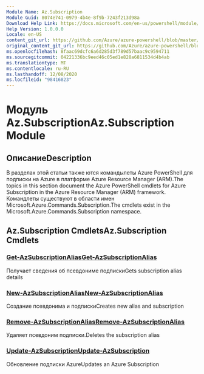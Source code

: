 ```yaml
---
Module Name: Az.Subscription
Module Guid: 8074e741-0979-4b4e-8f9b-7243f213d98a
Download Help Link: https://docs.microsoft.com/en-us/powershell/module/az.subscription
Help Version: 1.0.0.0
Locale: en-US
content_git_url: https://github.com/Azure/azure-powershell/blob/master/src/Subscription/Subscription/help/Az.Subscription.md
original_content_git_url: https://github.com/Azure/azure-powershell/blob/master/src/Subscription/Subscription/help/Az.Subscription.md
ms.openlocfilehash: 8faac69dcfc6a6d285d3f789d57baac9c9594711
ms.sourcegitcommit: 04221336bc9eed46c05ed1e828a6811534d4b4ab
ms.translationtype: MT
ms.contentlocale: ru-RU
ms.lasthandoff: 12/08/2020
ms.locfileid: "98416823"
---
```

# <span data-ttu-id="08bf0-101">Модуль Az.Subscription</span><span class="sxs-lookup"><span data-stu-id="08bf0-101">Az.Subscription Module</span></span>
## <span data-ttu-id="08bf0-102">Описание</span><span class="sxs-lookup"><span data-stu-id="08bf0-102">Description</span></span>
<span data-ttu-id="08bf0-103">В разделах этой статьи также ются командылеты Azure PowerShell для подписки на Azure в платформе Azure Resource Manager (ARM).</span><span class="sxs-lookup"><span data-stu-id="08bf0-103">The topics in this section document the Azure PowerShell cmdlets for Azure Subscription in the Azure Resource Manager (ARM) framework.</span></span> <span data-ttu-id="08bf0-104">Командлеты существуют в области имен Microsoft.Azure.Commands.Subscription.</span><span class="sxs-lookup"><span data-stu-id="08bf0-104">The cmdlets exist in the Microsoft.Azure.Commands.Subscription namespace.</span></span>

## <span data-ttu-id="08bf0-105">Az.Subscription Cmdlets</span><span class="sxs-lookup"><span data-stu-id="08bf0-105">Az.Subscription Cmdlets</span></span>
### [<span data-ttu-id="08bf0-106">Get-AzSubscriptionAlias</span><span class="sxs-lookup"><span data-stu-id="08bf0-106">Get-AzSubscriptionAlias</span></span>](Get-AzSubscriptionAlias.md)
<span data-ttu-id="08bf0-107">Получает сведения об псевдониме подписки</span><span class="sxs-lookup"><span data-stu-id="08bf0-107">Gets subscription alias details</span></span>

### [<span data-ttu-id="08bf0-108">New-AzSubscriptionAlias</span><span class="sxs-lookup"><span data-stu-id="08bf0-108">New-AzSubscriptionAlias</span></span>](New-AzSubscriptionAlias.md)
<span data-ttu-id="08bf0-109">Создание псевдонима и подписки</span><span class="sxs-lookup"><span data-stu-id="08bf0-109">Creates new alias and subscription</span></span>

### [<span data-ttu-id="08bf0-110">Remove-AzSubscriptionAlias</span><span class="sxs-lookup"><span data-stu-id="08bf0-110">Remove-AzSubscriptionAlias</span></span>](Remove-AzSubscriptionAlias.md)
<span data-ttu-id="08bf0-111">Удаляет псевдоним подписки.</span><span class="sxs-lookup"><span data-stu-id="08bf0-111">Deletes the subscription alias</span></span>

### [<span data-ttu-id="08bf0-112">Update-AzSubscription</span><span class="sxs-lookup"><span data-stu-id="08bf0-112">Update-AzSubscription</span></span>](Update-AzSubscription.md)
<span data-ttu-id="08bf0-113">Обновление подписки Azure</span><span class="sxs-lookup"><span data-stu-id="08bf0-113">Updates an Azure Subscription</span></span>

